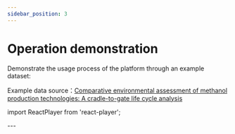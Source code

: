```yaml
---
sidebar_position: 3
---
```


# Operation demonstration

Demonstrate the usage process of the platform through an example dataset:

Example data source：[Comparative environmental assessment of methanol production technologies: A cradle-to-gate life cycle analysis](https://doi.org/10.1016/j.enconman.2024.118128)

import ReactPlayer from 'react-player';

<div 
  style={{
    position: 'relative',
    paddingBottom: '56.25%',
    height: 0,
    overflow: 'hidden',
    maxWidth: '100%',
  }}
>
  <ReactPlayer 
    url="https://www.youtube.com/watch?v=uZSvjVLW0po"
    controls
    width="100%"
    height="100%"
    style={{
      position: 'absolute',
      top: 0,
      left: 0,
      backgroundColor: '#000',
      display: 'flex'
    }}
  />
</div>
---
